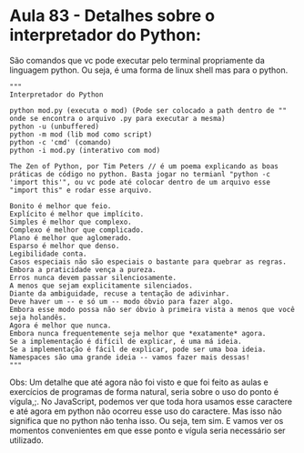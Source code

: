 # Aula 83 - Detalhes sobre o interpretador do Python:
São comandos que vc pode executar pelo terminal propriamente da linguagem python. Ou seja, é uma forma de linux shell mas para o python.

    """
    Interpretador do Python

    python mod.py (executa o mod) (Pode ser colocado a path dentro de "" onde se encontra o arquivo .py para executar a mesma)
    python -u (unbuffered)
    python -m mod (lib mod como script)
    python -c 'cmd' (comando)
    python -i mod.py (interativo com mod)

    The Zen of Python, por Tim Peters // é um poema explicando as boas práticas de código no python. Basta jogar no termianl "python -c 'import this'", ou vc pode até colocar dentro de um arquivo esse "import this" e rodar esse arquivo.

    Bonito é melhor que feio.
    Explícito é melhor que implícito.
    Simples é melhor que complexo.
    Complexo é melhor que complicado.
    Plano é melhor que aglomerado.
    Esparso é melhor que denso.
    Legibilidade conta.
    Casos especiais não são especiais o bastante para quebrar as regras.
    Embora a praticidade vença a pureza.
    Erros nunca devem passar silenciosamente.
    A menos que sejam explicitamente silenciados.
    Diante da ambiguidade, recuse a tentação de adivinhar.
    Deve haver um -- e só um -- modo óbvio para fazer algo.
    Embora esse modo possa não ser óbvio à primeira vista a menos que você seja holandês.
    Agora é melhor que nunca.
    Embora nunca frequentemente seja melhor que *exatamente* agora.
    Se a implementação é difícil de explicar, é uma má ideia.
    Se a implementação é fácil de explicar, pode ser uma boa ideia.
    Namespaces são uma grande ideia -- vamos fazer mais dessas!
    """

Obs: Um detalhe que até agora não foi visto e que foi feito as aulas e exercícios de programas de forma natural, seria sobre o uso do ponto é vígula,;. No JavaScript, podemos ver que toda hora usamos esse caractere e até agora em python não ocorreu esse uso do caractere. Mas isso não significa que no python não tenha isso. Ou seja, tem sim. E vamos ver os momentos convenientes em que esse ponto e vígula seria necessário ser utilizado.
